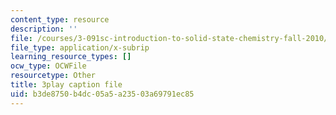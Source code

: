 ```yaml
---
content_type: resource
description: ''
file: /courses/3-091sc-introduction-to-solid-state-chemistry-fall-2010/b3de8750b4dc05a5a23503a69791ec85_2Q_fna3TTbs.srt
file_type: application/x-subrip
learning_resource_types: []
ocw_type: OCWFile
resourcetype: Other
title: 3play caption file
uid: b3de8750-b4dc-05a5-a235-03a69791ec85
---
```


